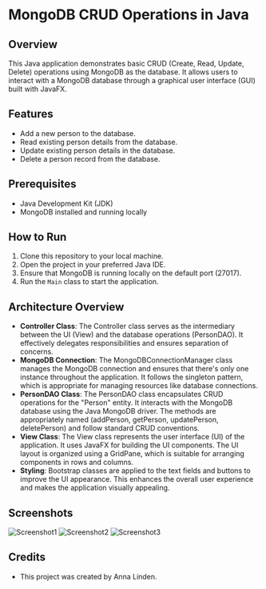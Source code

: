 # MongoDB CRUD Operations in Java

## Overview
This Java application demonstrates basic CRUD (Create, Read, Update, Delete) operations using MongoDB as the database. It allows users to interact with a MongoDB database through a graphical user interface (GUI) built with JavaFX.

## Features
- Add a new person to the database.
- Read existing person details from the database.
- Update existing person details in the database.
- Delete a person record from the database.

## Prerequisites
- Java Development Kit (JDK)
- MongoDB installed and running locally

## How to Run
1. Clone this repository to your local machine.
2. Open the project in your preferred Java IDE.
3. Ensure that MongoDB is running locally on the default port (27017).
4. Run the `Main` class to start the application.


## Architecture Overview
- **Controller Class**: The Controller class serves as the intermediary between the UI (View) and the database operations (PersonDAO). It effectively delegates responsibilities and ensures separation of concerns.
- **MongoDB Connection**: The MongoDBConnectionManager class manages the MongoDB connection and ensures that there's only one instance throughout the application. It follows the singleton pattern, which is appropriate for managing resources like database connections.
- **PersonDAO Class**: The PersonDAO class encapsulates CRUD operations for the "Person" entity. It interacts with the MongoDB database using the Java MongoDB driver. The methods are appropriately named (addPerson, getPerson, updatePerson, deletePerson) and follow standard CRUD conventions.
- **View Class**: The View class represents the user interface (UI) of the application. It uses JavaFX for building the UI components. The UI layout is organized using a GridPane, which is suitable for arranging components in rows and columns.
- **Styling**: Bootstrap classes are applied to the text fields and buttons to improve the UI appearance. This enhances the overall user experience and makes the application visually appealing.
## Screenshots
![Screenshot1](screenshots/screenshot1.png)
![Screenshot2](screenshots/screenshot2.png)
![Screenshot3](screenshots/screenshot3.png)

## Credits
- This project was created by Anna Linden.

